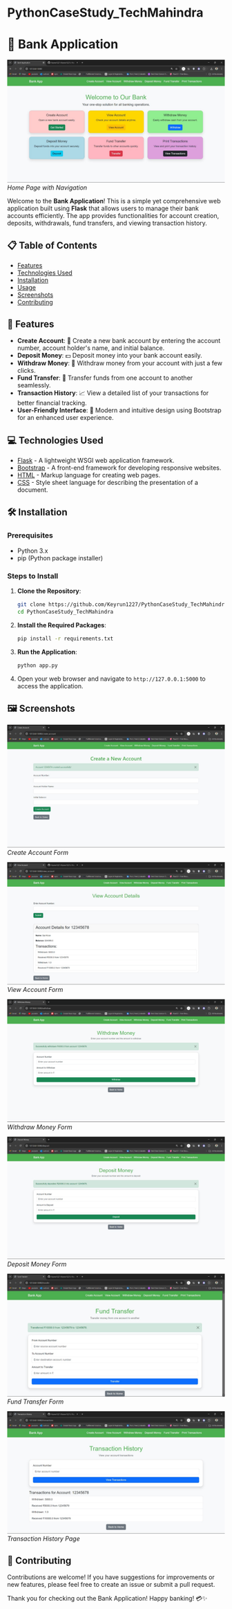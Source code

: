 # PythonCaseStudy_TechMahindra
# 🏦 Bank Application

![Home Page](https://github.com/Keyrun1227/PythonCaseStudy_TechMahindra/blob/main/home.jpg)  
*Home Page with Navigation*

Welcome to the **Bank Application**! This is a simple yet comprehensive web application built using **Flask** that allows users to manage their bank accounts efficiently. The app provides functionalities for account creation, deposits, withdrawals, fund transfers, and viewing transaction history.

## 📋 Table of Contents
- [Features](#features)
- [Technologies Used](#technologies-used)
- [Installation](#installation)
- [Usage](#usage)
- [Screenshots](#screenshots)
- [Contributing](#contributing)


## 🚀 Features
- **Create Account**: 📑 Create a new bank account by entering the account number, account holder's name, and initial balance.
- **Deposit Money**: 💵 Deposit money into your bank account easily.
- **Withdraw Money**: 💸 Withdraw money from your account with just a few clicks.
- **Fund Transfer**: 🔄 Transfer funds from one account to another seamlessly.
- **Transaction History**: 📈 View a detailed list of your transactions for better financial tracking.
- **User-Friendly Interface**: 🌟 Modern and intuitive design using Bootstrap for an enhanced user experience.

## 💻 Technologies Used
- [Flask](https://flask.palletsprojects.com/) - A lightweight WSGI web application framework.
- [Bootstrap](https://getbootstrap.com/) - A front-end framework for developing responsive websites.
- [HTML](https://developer.mozilla.org/en-US/docs/Web/HTML) - Markup language for creating web pages.
- [CSS](https://developer.mozilla.org/en-US/docs/Web/CSS) - Style sheet language for describing the presentation of a document.

## 🛠️ Installation

### Prerequisites
- Python 3.x
- pip (Python package installer)

### Steps to Install
1. **Clone the Repository**:
    ```bash
    git clone https://github.com/Keyrun1227/PythonCaseStudy_TechMahindra.git
    cd PythonCaseStudy_TechMahindra
    ```
2. **Install the Required Packages**:
    ```bash
    pip install -r requirements.txt
    ```
3. **Run the Application**:
    ```bash
    python app.py
    ```
4. Open your web browser and navigate to `http://127.0.0.1:5000` to access the application.

## 🖼️ Screenshots

![Create Account](https://github.com/Keyrun1227/PythonCaseStudy_TechMahindra/blob/main/create.jpg)  
*Create Account Form*

![View Account](https://github.com/Keyrun1227/PythonCaseStudy_TechMahindra/blob/main/view_account.jpg)  
*View Account Form*

![Withdraw Money](https://github.com/Keyrun1227/PythonCaseStudy_TechMahindra/blob/main/withdraw.png)  
*Withdraw Money Form*

![Deposit Money](https://github.com/Keyrun1227/PythonCaseStudy_TechMahindra/blob/main/deposit.jpg)  
*Deposit Money Form*

![Fund Transfer](https://github.com/Keyrun1227/PythonCaseStudy_TechMahindra/blob/main/fund_transfer.jpg)  
*Fund Transfer Form*

![Transaction History](https://github.com/Keyrun1227/PythonCaseStudy_TechMahindra/blob/main/transactions.jpg)  
*Transaction History Page*

## 🤝 Contributing
Contributions are welcome! If you have suggestions for improvements or new features, please feel free to create an issue or submit a pull request.

Thank you for checking out the Bank Application! Happy banking! 💳✨
